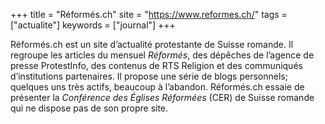 +++
title = "Réformés.ch"
site = "https://www.reformes.ch/"
tags = ["actualite"]
keywords = ["journal"]
+++

Réformés.ch est un site d’actualité protestante de Suisse romande. Il regroupe les articles du mensuel *Réformés*, des dépêches de l’agence de presse ProtestInfo, des contenus de RTS Religion et des communiqués d’institutions partenaires. Il propose une série de blogs personnels; quelques uns très actifs, beaucoup à l’abandon. Réformés.ch essaie de présenter la *Conférence des Églises Réformées* (CER) de Suisse romande qui ne dispose pas de son propre site. 
